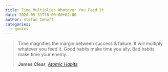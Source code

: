 ```yaml
---
title: Time Multiplies Whatever You Feed It
date: 2020-05-31T18:00:00+02:00
author: Stefan Imhoff
categories:
  - quotes
---
```


> Time magnifies the margin between success &amp; failure. It will multiply whatever you feed it. Good habits make time you ally. Bad habits make time your enemy.
>
> **James Clear**, _[Atomic Habits](http://www.amazon.de/gp/product/1847941834?ie=UTF8&tag=stefanimhoffde-21&linkCode=as2&camp=1638&creative=6742&creativeASIN=1847941834)_
